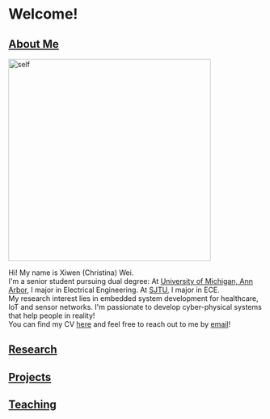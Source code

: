 # Welcome!

## [About Me](index.md)

<img src="personal_photo_informal.jpg" alt="self" width="400"/> 

Hi! My name is Xiwen (Christina) Wei. \
I'm a senior student pursuing dual degree: At [University of Michigan, Ann Arbor](https://eecs.engin.umich.edu/), I major in Electrical Engineering. At [SJTU](https://www.ji.sjtu.edu.cn/about/), I major in ECE. \
My research interest lies in embedded system development for healthcare, IoT and sensor networks. I'm passionate to develop cyber-physical systems that help people in reality! \
You can find my CV [here](CV_public.pdf) and feel free to reach out to me by [email](mailto:xiwenwei@umich.edu)!

## [Research](research.md)

## [Projects](projects.md)

## [Teaching](teaching.md)
